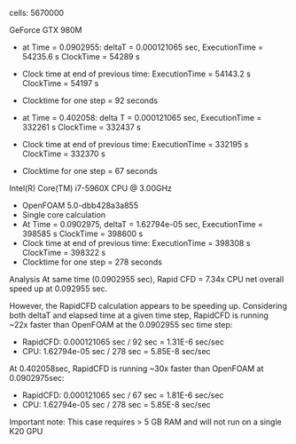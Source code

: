 cells:            5670000

GeForce GTX 980M
- at Time = 0.0902955: deltaT = 0.000121065 sec, ExecutionTime = 54235.6 s  ClockTime = 54289 s
- Clock time at end of previous time: ExecutionTime = 54143.2 s  ClockTime = 54197 s
- Clocktime for one step = 92 seconds

- at Time = 0.402058: delta T = 0.000121065 sec, ExecutionTime = 332261 s  ClockTime = 332437 s
- Clock time at end of previous time: ExecutionTime = 332195 s  ClockTime = 332370 s
- Clocktime for one step = 67 seconds

Intel(R) Core(TM) i7-5960X CPU @ 3.00GHz
- OpenFOAM 5.0-dbb428a3a855
- Single core calculation
- At Time = 0.0902975, deltaT = 1.62794e-05 sec, ExecutionTime = 398585 s  ClockTime = 398600 s
- Clock time at end of previous time: ExecutionTime = 398308 s  ClockTime = 398322 s
- Clocktime for one step = 278 seconds

Analysis
At same time (0.0902955 sec), Rapid CFD = 7.34x CPU net overall speed up at 0.092955 sec.

However, the RapidCFD calculation appears to be speeding up. Considering both deltaT and elapsed time at 
a given time step, RapidCFD is running ~22x faster than OpenFOAM at the 0.0902955 sec time step:
- RapidCFD: 0.000121065 sec / 92 sec = 1.31E-6 sec/sec
- CPU: 1.62794e-05 sec / 278 sec = 5.85E-8 sec/sec

At 0.402058sec, RapidCFD is running ~30x faster than OpenFOAM at 0.0902975sec:

- RapidCFD: 0.000121065 sec / 67 sec = 1.81E-6 sec/sec
- CPU: 1.62794e-05 sec / 278 sec = 5.85E-8 sec/sec


Important note: This case requires > 5 GB RAM and will not run on a single K20 GPU

